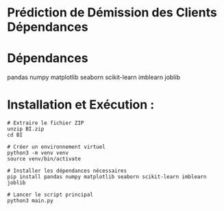 # Prédiction de Démission des Clients Dépendances

# Dépendances

pandas
numpy
matplotlib
seaborn
scikit-learn
imblearn
joblib

# Installation et Exécution :

	# Extraire le fichier ZIP
	unzip BI.zip 
	cd BI

	# Créer un environnement virtuel
	python3 -m venv venv
	source venv/bin/activate

	# Installer les dépendances nécessaires
	pip install pandas numpy matplotlib seaborn scikit-learn imblearn joblib

	# Lancer le script principal
	python3 main.py
